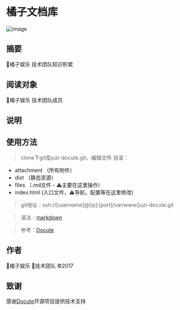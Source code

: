 # 橘子文档库
![image](/attachment/images/juziyulelogo.jpg)
## 摘要
🍊橘子娱乐 技术团队知识积累

## 阅读对象
🍊橘子娱乐 技术团队成员

## 说明


## 使用方法
> clone下git库juzi-docute.git，编辑文件
> 目录：
- attachment （所有附件）
- dist （静态资源）
- files （.md文件 - ⚠️主要在这里操作）
- index.html (入口文件，⚠️导航，配置等在这里修改)


> git地址：ssh://[username]@[ip]:[port]/var/www/juzi-docute.git

> 语法：[markdown](http://www.appinn.com/markdown/)

> 参考：[Docute](https://docute.js.org/#/home)

## 作者
🍊橘子娱乐 🚀技术团队 ©️2017

## 致谢
感谢[Docute](https://docute.js.org/#/home)开源项目提供技术支持